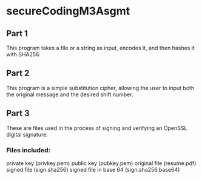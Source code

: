 # secureCodingM3Asgmt

## Part 1
This program takes a file or a string as input, encodes it, and then hashes it with SHA256. 

## Part 2
This program is a simple substitution cipher, allowing the user to input both the original message and the desired shift number.

## Part 3
These are files used in the process of signing and verifying an OpenSSL digital signature.
### Files included:
private key (privkey.pem)
public key (pubkey.pem)
original file (resume.pdf)
signed file (sign.sha256)
signed file in base 64 (sign.sha256.base64)
